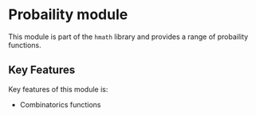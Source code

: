 # Probaility module
This module is part of the `hmath` library and provides a range of probaility functions.

## Key Features
Key features of this module is:

- Combinatorics functions

